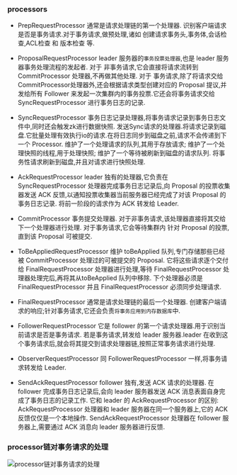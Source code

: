 ### processors
* PrepRequestProcessor
通常是请求处理链的第一个处理器.
识别客户端请求是否是事务请求.对于事务请求,做预处理,诸如 创建请求事务头,事务体,会话检查,ACL检查 和 版本检查 等.

* ProposalRequestProcessor
leader 服务器的`事务投票处理器`,也是 leader 服务器事务处理流程的发起者.
对于 非事务请求,它会直接将请求流转到 CommitProcessor 处理器,不再做其他处理.
对于 事务请求,除了将请求交给CommitProcessor处理器外,还会根据请求类型创建对应的 Proposal 提议,并 发给所有 Follower 来发起一次集群内的事务投票.它还会将事务请求交给 SyncRequestProcessor 进行事务日志的记录.

* SyncRequestProcessor 
事务日志记录处理器,将事务请求记录到事务日志文件中,同时还会触发zk进行数据快照.
发送Sync请求的处理器.将请求记录到磁盘.它批量处理有效执行io的请求.在将日志同步到磁盘之前,请求不会传递到下一个 Processor.
维护了一个处理请求的队列,其用于存放请求;
维护了一个处理快照的线程,用于处理快照;
维护了一个等待被刷新到磁盘的请求队列.
将事务性请求刷新到磁盘,并且对请求进行快照处理.

* AckRequestProcessor
leader 独有的处理器,它负责在 SyncRequestProcessor 处理器完成事务日志记录后,向 Proposal 的投票收集器发送 ACK 反馈,以通知投票收集器当前服务器已经完成了对该 Proposal 的事务日志记录.
将前一阶段的请求作为 ACK 转发给 Leader.

* CommitProcessor
事务提交处理器.
对于非事务请求,该处理器直接将其交给下一个处理器进行处理.
对于事务请求,它会等待集群内 针对 Proposal 的投票,直到该 Proposal 可被提交.

* ToBeAppliedRequestProcessor
维护 toBeApplied 队列,专门存储那些已经被 CommitProcessor 处理过的可被提交的 Proposal.
它将这些请求逐个交付给 FinalRequestProcessor 处理器进行处理,等待 FinalRequestProcessor 处理器处理完后,再将其从toBeApplied 队列中移除.
下个处理器必须是 FinalRequestProcessor 并且 FinalRequestProcessor 必须同步处理请求.

* FinalRequestProcessor
通常是请求处理链的最后一个处理器.
创建客户端请求的响应;针对事务请求,它还会负责`将事务应用到内存数据库`中.

* FollowerRequestProcessor
它是 follower 的第一个请求处理器.用于识别当前请求是否是事务请求.
若是事务请求,转发给 leader 服务器.leader 在收到这个事务请求后,就会将其提交到请求处理器链,按照正常事务请求进行处理.

* ObserverRequestProcessor
同 FollowerRequestProcessor 一样,将事务请求转发给 Leader.

* SendAckRequestProcessor
follower 独有,发送 ACK 请求的处理器.
在 follower 完成事务日志记录后,会向 leader 服务器发送 ACK 消息表面自身完成了事务日志的记录工作.
它和 leader 的 AckRequestProcessor 的区别:
AckRequestProcessor 处理器和 leader 服务器在同一个服务器上,它的 ACK 反馈仅仅是一个本地操作.
SendAckRequestProcessor 处理器在 follower 服务器上,需要通过 ACK 消息向 leader 服务器进行反馈.

### processor链对事务请求的处理
![processor链对事务请求的处理](../assets/zk-processor.jpg)
